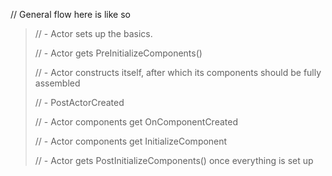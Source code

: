 // General flow here is like so

> // - Actor sets up the basics.
>
> // - Actor gets PreInitializeComponents()
>
> // - Actor constructs itself, after which its components should be fully assembled
>
> // - PostActorCreated
>
> // - Actor components get OnComponentCreated
>
> // - Actor components get InitializeComponent
>
> // - Actor gets PostInitializeComponents() once everything is set up

